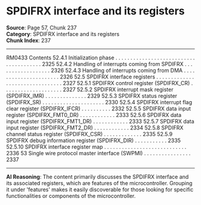 # SPDIFRX interface and its registers

**Source**: Page 57, Chunk 237  
**Category**: SPDIFRX interface and its registers  
**Chunk Index**: 237

---

RM0433 Contents
52.4.1 Initialization phase . . . . . . . . . . . . . . . . . . . . . . . . . . . . . . . . . . . . . . . 2325
52.4.2 Handling of interrupts coming from SPDIFRX . . . . . . . . . . . . . . . . . . 2326
52.4.3 Handling of interrupts coming from DMA . . . . . . . . . . . . . . . . . . . . . . 2326
52.5 SPDIFRX interface registers . . . . . . . . . . . . . . . . . . . . . . . . . . . . . . . . 2327
52.5.1 SPDIFRX control register (SPDIFRX_CR) . . . . . . . . . . . . . . . . . . . . 2327
52.5.2 SPDIFRX interrupt mask register (SPDIFRX_IMR) . . . . . . . . . . . . . . 2329
52.5.3 SPDIFRX status register (SPDIFRX_SR) . . . . . . . . . . . . . . . . . . . . . 2330
52.5.4 SPDIFRX interrupt flag clear register (SPDIFRX_IFCR) . . . . . . . . . . 2332
52.5.5 SPDIFRX data input register (SPDIFRX_FMT0_DR) . . . . . . . . . . . . 2333
52.5.6 SPDIFRX data input register (SPDIFRX_FMT1_DR) . . . . . . . . . . . . 2333
52.5.7 SPDIFRX data input register (SPDIFRX_FMT2_DR) . . . . . . . . . . . . 2334
52.5.8 SPDIFRX channel status register (SPDIFRX_CSR) . . . . . . . . . . . . . 2335
52.5.9 SPDIFRX debug information register (SPDIFRX_DIR) . . . . . . . . . . . 2335
52.5.10 SPDIFRX interface register map . . . . . . . . . . . . . . . . . . . . . . . . . . . . 2336
53 Single wire protocol master interface (SWPMI) . . . . . . . . . . . . . . . . 2337

---

**AI Reasoning**: The content primarily discusses the SPDIFRX interface and its associated registers, which are features of the microcontroller. Grouping it under 'features' makes it easily discoverable for those looking for specific functionalities or components of the microcontroller.
